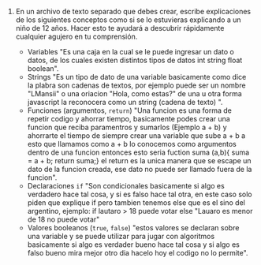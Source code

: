 1. En un archivo de texto separado que debes crear, escribe explicaciones de los siguientes conceptos como si se lo estuvieras explicando a un niño de 12 años. Hacer esto te ayudará a descubrir rápidamente cualquier agujero en tu comprensión.

	* Variables "Es una caja en la cual se le puede ingresar un dato o datos, de los cuales existen distintos tipos de datos int string float boolean".
	* Strings "Es un tipo de dato de una variable basicamente como dice la plabra son cadenas de textos, por ejemplo puede ser un nombre "LMansii" o una oriacion "Hola, como estas?" de una u otra forma javascript la reconocera como un string (cadena de texto) ".
	* Funciones (argumentos, `return`) "Una funcion es una forma de repetir codigo y ahorrar tiempo, basicamente podes crear una funcion que reciba paramentros y sumarlos (Ejemplo a + b) y ahorrarte el tiempo de siempre crear una variable que sube a + b a esto que llamamos como a + b lo conocemos como argumentos dentro de una funcion entonces esto seria fuction suma (a,b){ suma = a + b;  return suma;} el return es la unica manera que se escape un dato de la funcion creada, ese dato no puede ser llamado fuera de la funcion".
	* Declaraciones `if` "Son condicionales basicamente si algo es verdadero hace tal cosa, y si es falso hace tal otra, en este caso solo piden que explique if pero tambien tenemos else que es el sino del argentino, ejemplo: if lautaro > 18 puede votar  else "Lauaro es menor de 18 no puede votar"
	* Valores booleanos (`true`, `false`) "estos valores se declaran sobre una variable y se puede utilizar para jugar con algoritmos basicamente si algo es verdader bueno hace tal cosa y si algo es falso bueno mira mejor otro dia hacelo hoy el codigo no lo permite".

    